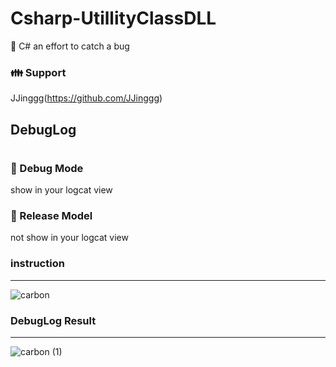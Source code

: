 # Csharp-UtillityClassDLL
:speech_balloon: C# an effort to catch a bug


### :family: Support
JJinggg(https://github.com/JJinggg)


## DebugLog
#
### :eyes: Debug Mode
show in your logcat view   


### :ghost: Release Model
not show in your logcat view   


### instruction
-----------------------------------
![carbon](https://user-images.githubusercontent.com/52993842/91713266-63e08f80-ebc4-11ea-8654-4dbe87426ff0.png)


### DebugLog Result
-----------------------------------
![carbon (1)](https://user-images.githubusercontent.com/52993842/91713363-98544b80-ebc4-11ea-8295-33d3cbff9232.png)

